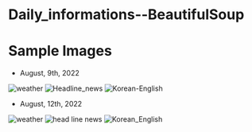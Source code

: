 # Daily_informations--BeautifulSoup
# Sample Images

- August, 9th, 2022

![weather](https://user-images.githubusercontent.com/106279616/183755117-de88ab78-0b4c-4524-88bb-865d46e2fdcc.png)
![Headline_news](https://user-images.githubusercontent.com/106279616/183755162-2ce66b6a-f14d-457d-a925-b164503901ec.png)
![Korean-English](https://user-images.githubusercontent.com/106279616/183755195-464bdc87-425d-4b5b-b464-d25edb2f08f2.png)

- August, 12th, 2022

![weather](https://user-images.githubusercontent.com/106279616/184364450-f58c1cd0-44bd-4fab-a11a-3e460748e686.png)
![head line news](https://user-images.githubusercontent.com/106279616/184364462-5de83b42-b722-464f-bcd3-3f094275cfe1.png)
![Korean_English](https://user-images.githubusercontent.com/106279616/184364523-db3c1ac3-084f-4000-b0fa-87a1f3a73703.png)
